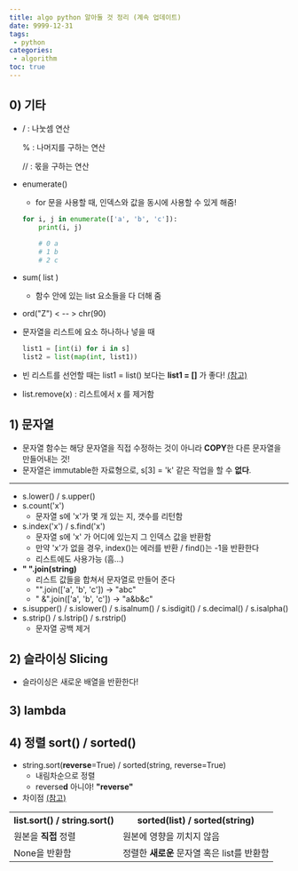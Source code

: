 ```yaml
---
title: algo python 알아둘 것 정리 (계속 업데이트)
date: 9999-12-31
tags:
 - python
categories:
 - algorithm
toc: true
---
```




## 0) 기타

- /   :   나눗셈 연산

  % : 나머지를 구하는 연산

  //  :  몫을 구하는 연산

  

- enumerate()

  + for 문을 사용할 때, 인덱스와 값을 동시에 사용할 수 있게 해줌!

  ```python
  for i, j in enumerate(['a', 'b', 'c']):
      print(i, j)
      
      # 0 a
      # 1 b
      # 2 c
  ```



- sum( list )

  + 함수 안에 있는 list 요소들을 다 더해 줌 

  

- ord("Z")   < -- >   chr(90)




- 문자열을 리스트에 요소 하나하나 넣을 때

  ```python
  list1 = [int(i) for i in s]
  list2 = list(map(int, list1))
  ```

  

+ 빈 리스트를 선언할 때는 list1 = list() 보다는 **list1 = []** 가 좋다!  [(참고)](<https://stackoverflow.com/questions/2972212/creating-an-empty-list-in-python>)



- list.remove(x) : 리스트에서 x 를 제거함




## 1) 문자열

- 문자열 함수는 해당 문자열을 직접 수정하는 것이 아니라 **COPY**한 다른 문자열을 만들어내는 것!
- 문자열은 immutable한 자료형으로, s[3] = 'k' 같은 작업을 할 수 **없다**.

<hr/>

- s.lower()  / s.upper()
- s.count('x')
  + 문자열 s에 'x'가 몇 개 있는 지, 갯수를 리턴함
- s.index('x')  /  s.find('x')
  + 문자열 s에 'x' 가 어디에 있는지 그 인덱스 값을 반환함
  + 만약 'x'가 없을 경우, index()는 에러를 반환  /  find()는 -1을 반환한다
  + 리스트에도 사용가능 (흠...)
- **" ".join(string)**
  + 리스트 값들을 합쳐서 문자열로 만들어 준다
  + "".join(['a', 'b', 'c'])  -> "abc"
  + " &".join(['a', 'b', 'c'])  -> "a&b&c"
- s.isupper()  /  s.islower()  /  s.isalnum()  /  s.isdigit()  /  s.decimal()  /  s.isalpha()
- s.strip()  /  s.lstrip()  /  s.rstrip()
  + 문자열 공백 제거





## 2) 슬라이싱 Slicing

+ 슬라이싱은 새로운 배열을 반환한다!





## 3) lambda





## 4) 정렬 sort()  /  sorted()

- string.sort(**reverse**=True)  /  sorted(string, reverse=True)
  - 내림차순으로 정렬
  - reverse**d**  아니야!   **"reverse"**
- 차이점 [(참고)](<https://stackoverflow.com/questions/22442378/what-is-the-difference-between-sortedlist-vs-list-sort>)

<table>
    <tr>
    	<th>list.sort()  /  string.sort()</th>
        <th>sorted(list)  /  sorted(string)</th>
    </tr>
    <tr>
        <td> 원본을 <strong>직접</strong> 정렬
        </td>
        <td> 원본에 영향을 끼치지 않음 <br/>
        </td>
    </tr>
    <tr>
        <td>None을 반환함</td>
        <td>정렬한 <strong>새로운</strong> 문자열 혹은 list를 반환함</td>
    </tr>
</table>



